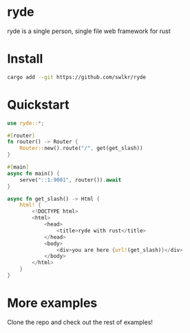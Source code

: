 # ryde

ryde is a single person, single file  web framework for rust

# Install

```sh
cargo add --git https://github.com/swlkr/ryde
```

# Quickstart

```rust
use ryde::*;

#[router]
fn router() -> Router {
    Router::new().route("/", get(get_slash))
}

#[main]
async fn main() {
    serve("::1:9001", router()).await
}

async fn get_slash() -> Html {
    html! {
        <!DOCTYPE html>
        <html>
            <head>
                <title>ryde with rust</title>
            </head>
            <body>
                <div>you are here {url!(get_slash)}</div>
            </body>
        </html>
    }
}
```

# More examples

Clone the repo and check out the rest of examples!
